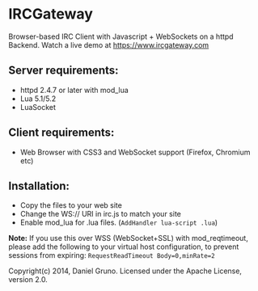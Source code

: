 IRCGateway
==========

Browser-based IRC Client with Javascript + WebSockets on a httpd Backend.
Watch a live demo at <https://www.ircgateway.com>

## Server requirements: ##

- httpd 2.4.7 or later with mod_lua
- Lua 5.1/5.2
- LuaSocket

## Client requirements: ##

- Web Browser with CSS3 and WebSocket support (Firefox, Chromium etc)


## Installation: ##

- Copy the files to your web site
- Change the WS:// URI in irc.js to match your site
- Enable mod_lua for .lua files. (`AddHandler lua-script .lua`)

__Note:__
If you use this over WSS (WebSocket+SSL) with mod_reqtimeout, 
please add the following to your virtual host configuration, 
to prevent sessions from expiring: `RequestReadTimeout Body=0,minRate=2`


Copyright(c) 2014, Daniel Gruno.
Licensed under the Apache License, version 2.0.
